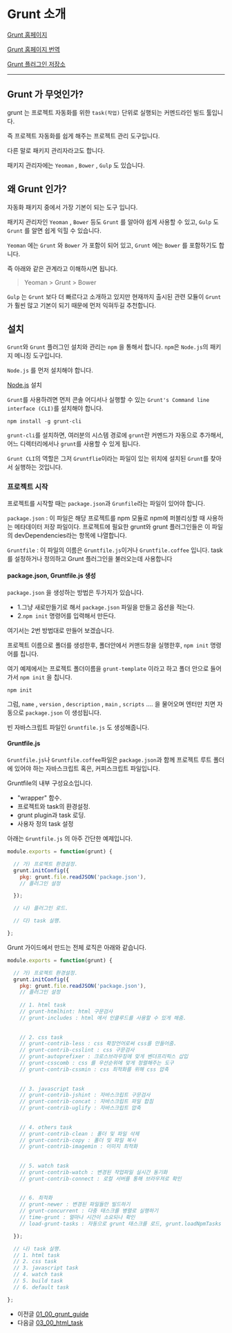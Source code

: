 # Grunt 소개


[Grunt 홈페이지](http://gruntjs.com/)

[Grunt 홈페이지 번역](http://gruntjs-kr.herokuapp.com/)

[Grunt 플러그인 저장소](https://github.com/gruntjs/)



***



## Grunt 가 무엇인가?

grunt 는 프로젝트 자동화를 위한 `task(작업)` 단위로 실행되는 커멘드라인 빌드 툴입니다.

즉 프로젝트 자동화를 쉽게 해주는 프로젝트 관리 도구입니다.

다른 말로 패키지 관리자라고도 합니다.

패키지 관리자에는 `Yeoman` , `Bower` , `Gulp` 도 있습니다.



## 왜 Grunt 인가?

자동화 패키지 중에서 가장 기본이 되는 도구 입니다.

패키지 관리자인 `Yeoman` , `Bower` 등도 `Grunt` 를 알아야 쉽게 사용할 수 있고, 
`Gulp` 도 `Grunt` 를 알면 쉽게 익힐 수 있습니다.

`Yeoman` 에는 `Grunt` 와 `Bower` 가 포함이 되어 있고, `Grunt` 에는 `Bower` 를 포함하기도 합니다.

즉 아래와 같은 관계라고 이해하시면 됩니다.

> Yeoman > Grunt > Bower


`Gulp` 는 `Grunt` 보다 더 빠르다고 소개하고 있지만 현재까지 출시된 관련 모듈이 `Grunt` 가 훨씬 많고 기본이 되기 때문에 먼저 익혀두길 추천합니다.




## 설치

`Grunt`와 `Grunt` 플러그인 설치와 관리는 `npm` 을 통해서 합니다. 
`npm`은 `Node.js`의 패키지 메니징 도구입니다.

`Node.js` 를 먼저 설치해야 합니다.

[Node.js](https://nodejs.org/) 설치

`Grunt`를 사용하려면 먼저 콘솔 어디서나 실행할 수 있는 `Grunt's Command line interface (CLI)`를 설치해야 합니다.

```
npm install -g grunt-cli
```

`grunt-cli`를 설치하면, 여러분의 시스템 경로에 `grunt`란 커멘드가 자동으로 추가해서, 어느 디렉터리에서나 `grunt`를 사용할 수 있게 됩니다.


`Grunt CLI`의 역할은 그저 `Gruntflie`이라는 파일이 있는 위치에 설치된 `Grunt`를 찾아서 실행하는 것입니다.




### 프로젝트 시작

프로젝트를 시작할 때는 `package.json`과 `Grunfile`라는 파일이 있어야 합니다.

`package.json` : 이 파일은 해당 프로젝트를 npm 모듈로 npm에 퍼블리싱할 때 사용하는 메타데이터 저장 파일이다. 
프로젝트에 필요한 grunt와 grunt 플러그인들은 이 파일의 devDependencies라는 항목에 나열합니다.

`Gruntfile` : 이 파일의 이름은 `Gruntfile.js`이거나 `Gruntfile.coffee` 입니다. 
task를 설정하거나 정의하고 Grunt 플러그인을 불러오는데 사용합니다





#### package.json, Gruntfile.js 생성

`package.json` 을 생성하는 방법은 두가지가 있습니다.

- 1.그냥 새로만들기로 해서 `package.json` 파일을 만들고 옵션을 적는다.
- 2.`npm init` 명령어를 입력해서 만든다.

여기서는 2번 방법대로 만들어 보겠습니다.

프로젝트 이름으로 폴더를 생성한후, 폴더안에서 커맨드창을 실행한후, `npm init` 명령어를 칩니다.

여기 예제에서는 프로젝트 폴더이름을 `grunt-template` 이라고 하고 폴더 안으로 들어가서 `npm init` 을 칩니다.

```
npm init
```

그럼, `name` , `version` , `description` , `main` , `scripts` .... 을 물어오며 엔터만 치면 자동으로 `package.json` 이 생성됩니다.


빈 자바스크립트 파일인 `Gruntfile.js` 도 생성해줍니다.




#### Gruntfile.js

`Gruntfile.js`나 `Gruntfile.coffee`파일은 `package.json`과 함께 프로젝트 루트 폴더에 있어야 하는 자바스크립트 혹은, 커피스크립트 파일입니다.


Gruntfile의 내부 구성요소입니다.

- "wrapper" 함수.
- 프로젝트와 task의 환경설정.
- grunt plugin과 task 로딩.
- 사용자 정의 task 설정



아래는 `Gruntfile.js` 의 아주 간단한 예제입니다.


```javascript
module.exports = function(grunt) {

  // 가) 프로젝트 환경설정.
  grunt.initConfig({
    pkg: grunt.file.readJSON('package.json'),
    // 플러그인 설정

  });

  // 나) 플러그인 로드.

  // 다) task 실행.

};
```


Grunt 가이드에서 만드는 전체 로직은 아래와 같습니다.


```javascript
module.exports = function(grunt) {

  // 가) 프로젝트 환경설정.
  grunt.initConfig({
    pkg: grunt.file.readJSON('package.json'),
    // 플러그인 설정
    
    // 1. html task
    // grunt-htmlhint: html 구문검사
    // grunt-includes : html 에서 인클루드를 사용할 수 있게 해줌.
    
    
    // 2. css task
    // grunt-contrib-less : css 확장언어로써 css를 만들어줌.
    // grunt-contrib-csslint : css 구문검사
    // grunt-autoprefixer : 크로스브라우징에 맞게 벤더프리픽스 삽입
    // grunt-csscomb : css 를 우선순위에 맞게 정렬해주는 도구
    // grunt-contrib-cssmin : css 최적화를 위해 css 압축
    
    
    // 3. javascript task
    // grunt-contrib-jshint : 자바스크립트 구문검사
    // grunt-contrib-concat : 자바스크립트 파일 합침
    // grunt-contrib-uglify : 자바스크립트 압축
    
    
    // 4. others task
    // grunt-contrib-clean : 폴더 및 파일 삭제
    // grunt-contrib-copy : 폴더 및 파일 복사
    // grunt-contrib-imagemin : 이미지 최적화
    
    
    // 5. watch task
    // grunt-contrib-watch : 변경된 작업파일 실시간 동기화
    // grunt-contrib-connect : 로컬 서버를 통해 브라우져로 확인
    
    
    // 6. 최적화
    // grunt-newer : 변경된 파일들만 빌드하기
    // grunt-concurrent : 다중 태스크를 병렬로 실행하기
    // time-grunt : 얼마나 시간이 소요되나 확인
    // load-grunt-tasks : 자동으로 grunt 태스크를 로드, grunt.loadNpmTasks 를 생략할 수 있음

  });

  // 나) task 실행.
  // 1. html task
  // 2. css task
  // 3. javascript task
  // 4. watch task
  // 5. build task
  // 6. default task

};
```

- 이전글 [01_00_grunt_guide](01_00_grunt_guide.md)
- 다음글 [03_00_html_task](03_00_html_task.md)
